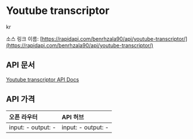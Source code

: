# Youtube transcriptor

kr

소스 링크 이름: [https://rapidapi.com/benrhzala90/api/youtube-transcriptor/](https://rapidapi.com/benrhzala90/api/youtube-transcriptor/)

## API 문서

[Youtube transcriptor API Docs](../apis/kr/Youtube_transcriptor.md)

## API 가격

| 오픈 라우터 | API 허브 |
|:---|:---|
| input: - output: - | input: - output: - |
